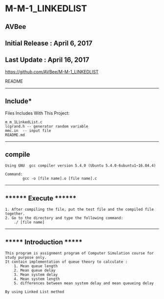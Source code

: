 # M-M-1_LINKEDLIST

AVBee
-------------------------
Initial Release : April 6, 2017
-------------------------
Last Update     : April 16, 2017
-------------------------
https://github.com/AVBee/M-M-1_LINKEDLIST


README

-------------------------
****Include*****
-------------------------
Files Includes With This Project:

	m_m_1LinkedList.c
	lcgrand.h -- generator random variable
	mmc.in  -- input file
	README.md
  
-------------------------
****compile****
-------------------------

	Using GNU  gcc compiler version 5.4.0 (Ubuntu 5.4.0-6ubuntu1~16.04.4)  

	Command: 
			gcc -o [file name].o [file name].c

------------------------------ 
****** Execute ******
------------------------------

	1. After compiling the file, put the test file and the compiled file together.
	2. Go to the directory and type the following command:
		./ [file name]

------------------------------
***** Introduction *****
------------------------------

	This program is assignment program of Computer Simulation course for study purpose only. 
	It contain implementation of queue theory to calculate :
		1. Mean queue length
		2. Mean queue delay
		3. Mean system delay
		4. Mean system length
		5. differences between mean system delay and mean queueing delay
    
    By using Linked List method
	
	
	


